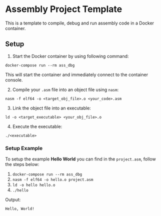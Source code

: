 # Assembly Project Template

This is a template to compile, debug and run assembly code in a Docker container.

## Setup

1. Start the Docker container by using following command:

```
docker-compose run --rm ass_dbg
```

This will start the container and immediately connect to the container console.

2. Compile your `.asm` file into an object file using `nasm`:

```
nasm -f elf64 -o <target_obj_file>.o <your_code>.asm
```

3. Link the object file into an executable:

```
ld -o <target_executable> <your_obj_file>.o
```

4. Execute the executable:

```
./<executable>
```

### Setup Example

To setup the example **Hello World** you can find in the `project.asm`, follow the steps below:

1. `docker-compose run --rm ass_dbg`
2. `nasm -f elf64 -o hello.o project.asm`
3. `ld -o hello hello.o`
4. `./hello`

Output:

```
Hello, World!
```
